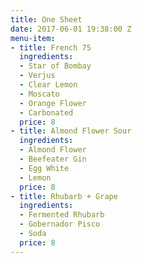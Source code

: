 ```yaml
---
title: One Sheet
date: 2017-06-01 19:38:00 Z
menu-item:
- title: French 75
  ingredients:
  - Star of Bombay
  - Verjus
  - Clear Lemon
  - Moscato
  - Orange Flower
  - Carbonated
  price: 8
- title: Almond Flower Sour
  ingredients:
  - Almond Flower
  - Beefeater Gin
  - Egg White
  - Lemon
  price: 8
- title: Rhubarb + Grape
  ingredients:
  - Fermented Rhubarb
  - Gobernador Pisco
  - Soda
  price: 8
---
```


